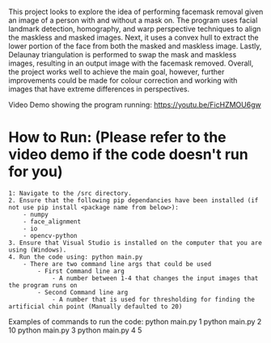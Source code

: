 This project looks to explore the idea of performing facemask removal given an image of a person with and without a mask on.  The program uses facial landmark detection, homography, and warp perspective techniques to align the maskless and masked images. Next, it uses a convex hull to extract the lower portion of the face from both the masked and maskless image. Lastly, Delaunay triangulation is performed to swap the mask and maskless images, resulting in an output image with the facemask removed. Overall, the project works well to achieve the main goal, however, further improvements could be made for colour correction and working with images that have extreme differences in perspectives. 

Video Demo showing the program running:  https://youtu.be/FicHZMOU6gw
# How to Run: (Please refer to the video demo if the code doesn't run for you) #
    1: Navigate to the /src directory.
    2. Ensure that the following pip dependancies have been installed (if not use pip install <package name from below>):
        - numpy
        - face_alignment
        - io
        - opencv-python
    3. Ensure that Visual Studio is installed on the computer that you are using (Windows).
    4. Run the code using: python main.py
        - There are two command line args that could be used
            - First Command line arg
                - A number between 1-4 that changes the input images that the program runs on
            - Second Command line arg
                - A number that is used for thresholding for finding the artificial chin point (Manually defaulted to 20)

Examples of commands to run the code:
python main.py 1
python main.py 2 10
python main.py 3
python main.py 4 5
